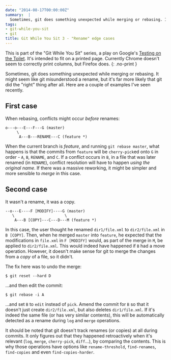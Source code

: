 ```yaml
---
date: "2014-08-17T00:00:00Z"
summary:  |
  Sometimes, git does something unexpected while merging or rebasing. It might seem like git misunderstood a rename, but it's far more likely that git did the "right" thing after all.
tags:
- git-while-you-sit
- git
title: Git While You Sit 3 - "Rename" edge cases
---
```


This is part of the "Git While You Sit" series, a play on Google's [Testing on the Toilet](http://googletesting.blogspot.co.il/2007/01/introducing-testing-on-toilet.html). It's intended to fit on a printed page. Currently Chrome doesn't seem to correctly print columns, but Firefox does.
{: .no-print }

Sometimes, git does something unexpected while merging or rebasing. It might seem like git misunderstood a rename, but it's far more likely that git did the "right" thing after all. Here are a couple of examples I've seen recently.

First case
----------

When rebasing, conflicts might occur *before* renames:

```text
o---o---E---F---G (master)
     \
      A---B---RENAME---C (feature *)
```

When the current branch is *feature*, and running `git rebase master`, what happens is that the commits from `feature` will be `cherry-pick`ed onto `G` in order - `A`, `B`, `RENAME`, and `C`. If a conflict occurs in `B`, in a file that was later renamed (in `RENAME`), conflict resolution will have to happen *using the original name*. If there was a massive reworking, it might be simpler and more sensible to *merge* in this case.

Second case
-----------

It wasn't a rename, it was a copy.

```text
--o---E----F [MODIFY]----G (master)
   \                      \
    A---B [COPY]---C---D---M (feature *)
```

In this case, the user thought he renamed `dir1/file.xml` to `dir2/file.xml` in `B [COPY]`. Then, when he merged `master` into `feature`, he expected that the modifications in `file.xml` in `F [MODIFY]` would, as part of the merge in `M`, be applied to `dir2/file.xml`. This would indeed have happened if `B` had a move operation. However, it doesn't make sense for git to merge the changes from a *copy* of a file, so it didn't.

The fix here was to undo the merge:

```console
$ git reset --hard D
```

...and then edit the commit:

```console
$ git rebase -i A
```

...and set `B` to `edit` instead of `pick`. Amend the commit for `B` so that it doesn't just create `dir2/file.xml`, but also deletes `dir1/file.xml`. If it's indeed the same file (or has very similar contents), this will be automatically detected as a rename during `log` and `merge` operations.

It should be noted that git doesn't track renames (or copies) at all during commits. It only figures out that they happened retroactively when it's relevant (`log`, `merge`, `cherry-pick`, `diff`...), by comparing the contents. This is why those operations have options like `rename-threshold`, `find-renames`, `find-copies` and even `find-copies-harder`.
